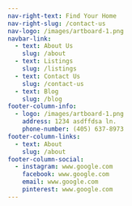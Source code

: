 ```yaml
---
nav-right-text: Find Your Home
nav-right-slug: /contact-us
nav-logo: /images/artboard-1.png
navbar-link:
  - text: About Us
    slug: /about
  - text: Listings
    slug: /listings
  - text: Contact Us
    slug: /contact-us
  - text: Blog
    slug: /blog
footer-column-info:
  - logo: /images/artboard-1.png
    address: 1234 asdffdsa ln.
    phone-number: (405) 637-8973
footer-column-links:
  - text: About
    slug: /about
footer-column-social:
  - instagram: www.google.com
    facebook: www.google.com
    email: www.google.com
    pinterest: www.google.com
---
```

